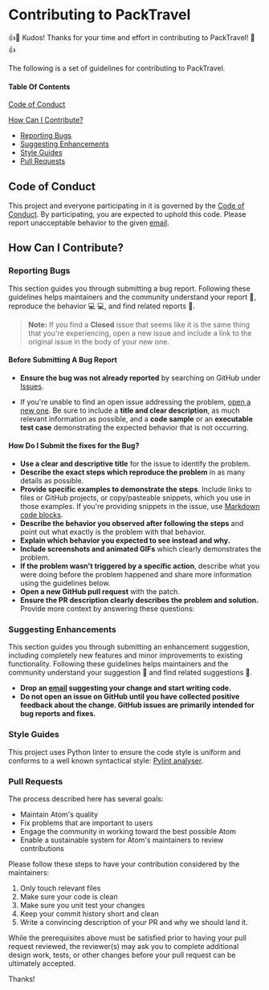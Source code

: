 # Contributing to PackTravel

:+1::tada: Kudos! Thanks for your time and effort in contributing to PackTravel! :tada::+1:

The following is a set of guidelines for contributing to PackTravel.


#### Table Of Contents

[Code of Conduct](#code-of-conduct)


[How Can I Contribute?](#how-can-i-contribute)
  * [Reporting Bugs](#reporting-bugs)
  * [Suggesting Enhancements](#suggesting-enhancements)
  * [Style Guides](#style-guides)
  * [Pull Requests](#pull-requests)


## Code of Conduct

This project and everyone participating in it is governed by the [Code of Conduct](CODE_OF_CONDUCT.md). By participating, you are expected to uphold this code. Please report unacceptable behavior to the given [email](mailto:help@packtravel.io).


## How Can I Contribute?

### Reporting Bugs

This section guides you through submitting a bug report. Following these guidelines helps maintainers and the community understand your report :pencil:, reproduce the behavior :computer: :computer:, and find related reports :mag_right:.

> **Note:** If you find a **Closed** issue that seems like it is the same thing that you're experiencing, open a new issue and include a link to the original issue in the body of your new one.
#### Before Submitting A Bug Report

* **Ensure the bug was not already reported** by searching on GitHub under [Issues](https://github.com/amisha-w/PackTravel/issues).

* If you're unable to find an open issue addressing the problem, [open a new one](https://github.com/amisha-w/PackTravel/issues/new). Be sure to include a **title and clear description**, as much relevant information as possible, and a **code sample** or an **executable test case** demonstrating the expected behavior that is not occurring.

#### How Do I Submit the fixes for the Bug?

* **Use a clear and descriptive title** for the issue to identify the problem.
* **Describe the exact steps which reproduce the problem** in as many details as possible.
* **Provide specific examples to demonstrate the steps**. Include links to files or GitHub projects, or copy/pasteable snippets, which you use in those examples. If you're providing snippets in the issue, use [Markdown code blocks](https://help.github.com/articles/markdown-basics/#multiple-lines).
* **Describe the behavior you observed after following the steps** and point out what exactly is the problem with that behavior.
* **Explain which behavior you expected to see instead and why.**
* **Include screenshots and animated GIFs** which clearly demonstrates the problem.
* **If the problem wasn't triggered by a specific action**, describe what you were doing before the problem happened and share more information using the guidelines below.
* **Open a new GitHub pull request** with the patch.
* **Ensure the PR description clearly describes the problem and solution.**
Provide more context by answering these questions:


### Suggesting Enhancements

This section guides you through submitting an enhancement suggestion, including completely new features and minor improvements to existing functionality. Following these guidelines helps maintainers and the community understand your suggestion :pencil: and find related suggestions :mag_right:.

* **Drop an [email](mailto:help@packtravel.io) suggesting your change and start writing code.**
* **Do not open an issue on GitHub until you have collected positive feedback about the change. GitHub issues are primarily intended for bug reports and fixes.**

### Style Guides
This project uses Python linter to ensure the code style is uniform and conforms to a well known syntactical style: [Pylint analyser](https://pylint.pycqa.org/en/latest/).

### Pull Requests

The process described here has several goals:

- Maintain Atom's quality
- Fix problems that are important to users
- Engage the community in working toward the best possible Atom
- Enable a sustainable system for Atom's maintainers to review contributions

Please follow these steps to have your contribution considered by the maintainers:

1. Only touch relevant files
2. Make sure your code is clean
3. Make sure you unit test your changes
4. Keep your commit history short and clean
5. Write a convincing description of your PR and why we should land it.

While the prerequisites above must be satisfied prior to having your pull request reviewed, the reviewer(s) may ask you to complete additional design work, tests, or other changes before your pull request can be ultimately accepted.


Thanks! 
